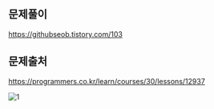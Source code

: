 ## 문제풀이
https://githubseob.tistory.com/103
## 문제출처
https://programmers.co.kr/learn/courses/30/lessons/12937

![1](https://user-images.githubusercontent.com/83795383/133082147-8a7ca2e2-3c63-4547-87d0-cd848cf104d4.jpg)
